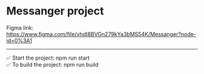 # Messanger project
Figma link: https://www.figma.com/file/vhdI8BVGn279kYa3bMS54K/Messanger?node-id=0%3A1

----
✅ Start the project: npm run start \
✅ To build the project: npm run build

